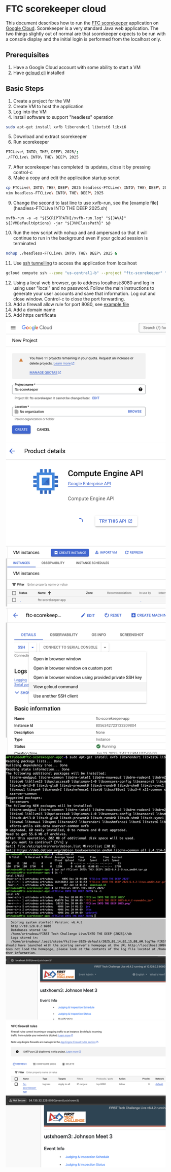 # FTC scorekeeper cloud

This document describes how to run the [FTC scorekeeper](https://github.com/FIRST-Tech-Challenge/scorekeeper) application on [Google Cloud](https://cloud.google.com/cloud-console?hl=en). Scorekeeper is a very standard Java web application. The two things slightly out of normal are that scorekeeper expects to be run with a console display and the initial login is performed from the localhost only.

## Prerequisites
1. Have a Google Cloud account with some ability to start a VM
2. Have [gcloud cli](https://cloud.google.com/sdk/docs/install) installed

## Basic Steps

1. Create a project for the VM
2. Create VM to host the application
3. Log into the VM
4. Install software to support "headless" operation

```bash
sudo apt-get install xvfb libxrender1 libxtst6 libxi6
```

5. Download and extract scorekeeper
6. Run scorekeeper

```bash
FTCLive\ INTO\ THE\ DEEP\ 2025/;
./FTCLive\ INTO\ THE\ DEEP\ 2025 
```

7. After scorekeeper has completed its updates, close it by pressing control-c
8. Make a copy and edit the application startup script

```bash
cp FTCLive\ INTO\ THE\ DEEP\ 2025 headless-FTCLive\ INTO\ THE\ DEEP\ 2025
vim headless-FTCLive\ INTO\ THE\ DEEP\ 2025 
```

9. Change the second to last line to use xvfb-run, see the [example file](headless-FTCLive INTO THE DEEP 2025.sh)

```
xvfb-run -a -e "${SCRIPTPATH}/xvfb-run.log" "${JAVA}" ${JVMDefaultOptions} -jar "${JVMClassPath}" $@
```

10. Run the new script with nohup and and ampersand so that it will continue to run in the background even if your gcloud session is terminated

```bash
nohup ./headless-FTCLive\ INTO\ THE\ DEEP\ 2025 &
```

11. Use [ssh tunnelling](https://stackoverflow.com/questions/27294267/ssh-port-forwarding-google-compute-engine) to access the application from localhost

```bash
gcloud compute ssh --zone "us-central1-b" --project "ftc-scorekeeper" "ftc-scorekeeper-app" -- -NL 8080:localhost:8080
```

12. Using a local web browser, go to address localhost:8080 and log in using user "local" and no password. Follow the main instructions to generate your user accounts and save that information. Log out and close window. Control-c to close the port forwarding.
13. Add a firewall allow rule for port 8080, see [example file](firewall-rule.json)
14. Add a domain name 
15. Add https certificate

![Create a project for the application](images/image.png)
![Enable Compute Engine API](images/image-1.png)
![Create VM instance](images/image-2.png)
![Log in to VM](images/image-3.png)
![Install xvfb and dependencies for headless operation](images/image-4.png)
![Download, extract and run scorekeeper](images/image-6.png)
![Message once scorekeeper has completed updates and is running](images/image-7.png)
![Access scorekeeper from localhost](images/image-9.png)
![Create a firewall rule to allow any IP to access 8080 (or limit to just your known accessors)](images/image-8.png)
![Access scorekeeper from the VM's public IP address](images/image-10.png)




